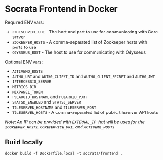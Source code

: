 # Socrata Frontend in Docker

Required ENV vars:

- `CORESERVICE_URI` - The host and port to use for communicating with Core server
- `ZOOKEEPER_HOSTS` - A comma-separated list of Zookeeper hosts with ports to use
- `ODYSSEUS_HOST` - The host to use for communicating with Odysseus

Optional ENV vars:

- `ACTIVEMQ_HOSTS`
- `AUTH0_URI` and `AUTH0_CLIENT_ID` and `AUTH0_CLIENT_SECRET` and `AUTH0_JWT`
- `INTERCESSIO_SERVER`
- `METRICS_DIR`
- `MIXPANEL_TOKEN`
- `POLAROID_HOSTNAME` and `POLAROID_PORT`
- `STATSD_ENABLED` and `STATSD_SERVER`
- `TILESERVER_HOSTNAME` and `TILESERVER_PORT`
- `TILESERVER_HOSTS` - A comma-separated list of public tileserver API hosts

_Note: An IP can be provided with `EXTERNAL_IP` that will be used for the `ZOOKEEPER_HOSTS`,
`CORESERVICE_URI`, and `ACTIVEMQ_HOSTS`_

## Build locally
```
docker build -f Dockerfile.local -t socrata/frontend .
```
